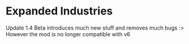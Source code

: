 # Expanded Industries
Update 1.4 Beta introduces much new stuff and removes much bugs :>
However the mod is no longer compatible with v6

